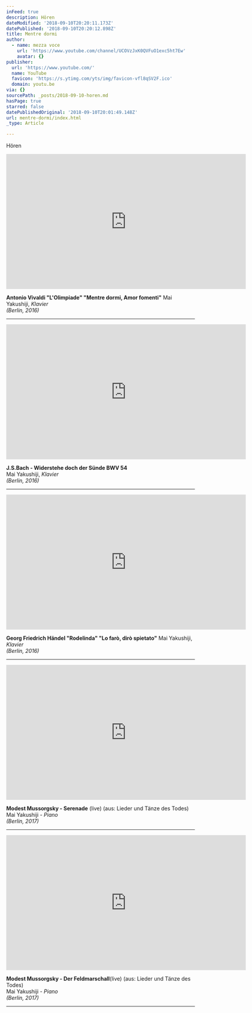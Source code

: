 ```yaml
---
inFeed: true
description: Hören
dateModified: '2018-09-10T20:20:11.173Z'
datePublished: '2018-09-10T20:20:12.898Z'
title: Mentre dormi
author:
  - name: mezza voce
    url: 'https://www.youtube.com/channel/UCOVzJxK0QVFuO1exc5ht7Ew'
    avatar: {}
publisher:
  url: 'https://www.youtube.com/'
  name: YouTube
  favicon: 'https://s.ytimg.com/yts/img/favicon-vfl8qSV2F.ico'
  domain: youtu.be
via: {}
sourcePath: _posts/2018-09-10-horen.md
hasPage: true
starred: false
datePublishedOriginal: '2018-09-10T20:01:49.148Z'
url: mentre-dormi/index.html
_type: Article

---
```

Hören

<iframe src="https://cdn.embedly.com/widgets/media.html?src=https%3A%2F%2Fwww.youtube.com%2Fembed%2FzpUs9NO7nFc%3Ffeature%3Doembed&amp;url=http%3A%2F%2Fwww.youtube.com%2Fwatch%3Fv%3DzpUs9NO7nFc&amp;image=https%3A%2F%2Fi.ytimg.com%2Fvi%2FzpUs9NO7nFc%2Fhqdefault.jpg&amp;key=a715cf41cc93453ca338d350cd26f87b&amp;type=text%2Fhtml&amp;schema=youtube" width="640" height="360" scrolling="no" frameborder="0" allowfullscreen="true" style=""></iframe>

**Antonio Vivaldi "L'Olimpiade"
"Mentre dormi, Amor fomenti"**
Mai Yakushiji, _Klavier  
(Berlin, 2016)_

---

<iframe src="https://cdn.embedly.com/widgets/media.html?src=https%3A%2F%2Fwww.youtube.com%2Fembed%2FP2HWNXEkaj8%3Ffeature%3Doembed&amp;url=http%3A%2F%2Fwww.youtube.com%2Fwatch%3Fv%3DP2HWNXEkaj8&amp;image=https%3A%2F%2Fi.ytimg.com%2Fvi%2FP2HWNXEkaj8%2Fhqdefault.jpg&amp;key=a715cf41cc93453ca338d350cd26f87b&amp;type=text%2Fhtml&amp;schema=youtube" width="640" height="360" scrolling="no" frameborder="0" allowfullscreen="true" style=""></iframe>

**J.S.Bach - Widerstehe doch der Sünde BWV 54**  
Mai Yakushiji, _Klavier  
(Berlin, 2016)_

---

<iframe src="https://cdn.embedly.com/widgets/media.html?src=https%3A%2F%2Fwww.youtube.com%2Fembed%2FMPacT-Xjg8w%3Ffeature%3Doembed&amp;url=http%3A%2F%2Fwww.youtube.com%2Fwatch%3Fv%3DMPacT-Xjg8w&amp;image=https%3A%2F%2Fi.ytimg.com%2Fvi%2FMPacT-Xjg8w%2Fhqdefault.jpg&amp;key=a715cf41cc93453ca338d350cd26f87b&amp;type=text%2Fhtml&amp;schema=youtube" width="640" height="360" scrolling="no" frameborder="0" allowfullscreen="true" style=""></iframe>

**Georg Friedrich Händel "Rodelinda"
"Lo farò, dirò spietato"**
Mai Yakushiji, _Klavier  
(Berlin, 2016)_

---

<iframe src="https://cdn.embedly.com/widgets/media.html?src=https%3A%2F%2Fwww.youtube.com%2Fembed%2FYHXpVHMKYbo%3Ffeature%3Doembed&amp;url=http%3A%2F%2Fwww.youtube.com%2Fwatch%3Fv%3DYHXpVHMKYbo&amp;image=https%3A%2F%2Fi.ytimg.com%2Fvi%2FYHXpVHMKYbo%2Fhqdefault.jpg&amp;key=a715cf41cc93453ca338d350cd26f87b&amp;type=text%2Fhtml&amp;schema=youtube" width="640" height="360" scrolling="no" frameborder="0" allowfullscreen="true" style=""></iframe>

**Modest Mussorgsky - Serenade** (live) (aus: Lieder und Tänze des Todes)  
Mai Yakushiji - _Piano  
(Berlin, 2017)_

---

<iframe src="https://cdn.embedly.com/widgets/media.html?src=https%3A%2F%2Fwww.youtube.com%2Fembed%2Fu9f8DwW22gs%3Ffeature%3Doembed&amp;url=http%3A%2F%2Fwww.youtube.com%2Fwatch%3Fv%3Du9f8DwW22gs&amp;image=https%3A%2F%2Fi.ytimg.com%2Fvi%2Fu9f8DwW22gs%2Fhqdefault.jpg&amp;key=a715cf41cc93453ca338d350cd26f87b&amp;type=text%2Fhtml&amp;schema=youtube" width="640" height="360" scrolling="no" frameborder="0" allowfullscreen="true" style=""></iframe>

**Modest Mussorgsky - Der Feldmarschall**(live) (aus: Lieder und Tänze des Todes)  
Mai Yakushiji - _Piano  
(Berlin, 2017)_

---
